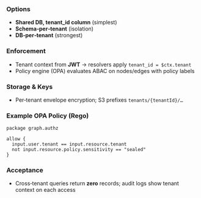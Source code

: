 ### Options

- **Shared DB, tenant_id column** (simplest)
- **Schema‑per‑tenant** (isolation)
- **DB‑per‑tenant** (strongest)

### Enforcement

- Tenant context from **JWT** → resolvers apply `tenant_id = $ctx.tenant`
- Policy engine (OPA) evaluates ABAC on nodes/edges with policy labels

### Storage & Keys

- Per‑tenant envelope encryption; S3 prefixes `tenants/{tenantId}/…`

### Example OPA Policy (Rego)

```rego
package graph.authz

allow {
  input.user.tenant == input.resource.tenant
  not input.resource.policy.sensitivity == "sealed"
}
```

### Acceptance

- Cross‑tenant queries return **zero** records; audit logs show tenant context on each access
